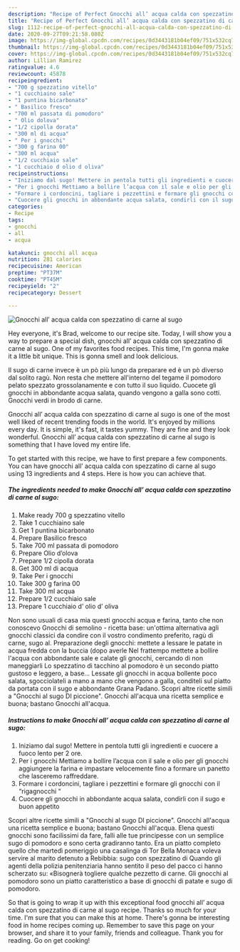 ```yaml
---
description: "Recipe of Perfect Gnocchi all’ acqua calda con spezzatino di carne al sugo"
title: "Recipe of Perfect Gnocchi all’ acqua calda con spezzatino di carne al sugo"
slug: 1112-recipe-of-perfect-gnocchi-all-acqua-calda-con-spezzatino-di-carne-al-sugo
date: 2020-09-27T09:21:58.080Z
image: https://img-global.cpcdn.com/recipes/0d3443181b04ef09/751x532cq70/gnocchi-all-acqua-calda-con-spezzatino-di-carne-al-sugo-recipe-main-photo.jpg
thumbnail: https://img-global.cpcdn.com/recipes/0d3443181b04ef09/751x532cq70/gnocchi-all-acqua-calda-con-spezzatino-di-carne-al-sugo-recipe-main-photo.jpg
cover: https://img-global.cpcdn.com/recipes/0d3443181b04ef09/751x532cq70/gnocchi-all-acqua-calda-con-spezzatino-di-carne-al-sugo-recipe-main-photo.jpg
author: Lillian Ramirez
ratingvalue: 4.6
reviewcount: 45878
recipeingredient:
- "700 g spezzatino vitello"
- "1 cucchiaino sale"
- "1 puntina bicarbonato"
- " Basilico fresco"
- "700 ml passata di pomodoro"
- " Olio dolova"
- "1/2 cipolla dorata"
- "300 ml di acqua"
- " Per i gnocchi"
- "300 g farina 00"
- "300 ml acqua"
- "1/2 cucchiaio sale"
- "1 cucchiaio d olio d oliva"
recipeinstructions:
- "Iniziamo dal sugo! Mettere in pentola tutti gli ingredienti e cuocere a fuoco lento per 2 ore."
- "Per i gnocchi Mettiamo a bollire l’acqua con il sale e olio per gli gnocchi aggiungere la farina e impastare velocemente fino a formare un panetto che lasceremo raffreddare."
- "Formare i cordoncini, tagliare i pezzettini e formare gli gnocchi con il “rigagnocchi “"
- "Cuocere gli gnocchi in abbondante acqua salata, condirli con il sugo e buon appetito"
categories:
- Recipe
tags:
- gnocchi
- all
- acqua

katakunci: gnocchi all acqua 
nutrition: 281 calories
recipecuisine: American
preptime: "PT37M"
cooktime: "PT45M"
recipeyield: "2"
recipecategory: Dessert

---
```



![Gnocchi all’ acqua calda con spezzatino di carne al sugo](https://img-global.cpcdn.com/recipes/0d3443181b04ef09/751x532cq70/gnocchi-all-acqua-calda-con-spezzatino-di-carne-al-sugo-recipe-main-photo.jpg)

Hey everyone, it's Brad, welcome to our recipe site. Today, I will show you a way to prepare a special dish, gnocchi all’ acqua calda con spezzatino di carne al sugo. One of my favorites food recipes. This time, I'm gonna make it a little bit unique. This is gonna smell and look delicious.

Il sugo di carne invece è un pò più lungo da preparare ed è un pò diverso dal solito ragù. Non resta che mettere all&#39;interno del tegame il pomodoro pelato spezzato grossolanamente e con tutto il suo liquido. Cuocete gli gnocchi in abbondante acqua salata, quando vengono a galla sono cotti. Gnocchi verdi in brodo di carne.

Gnocchi all’ acqua calda con spezzatino di carne al sugo is one of the most well liked of recent trending foods in the world. It's enjoyed by millions every day. It is simple, it's fast, it tastes yummy. They are fine and they look wonderful. Gnocchi all’ acqua calda con spezzatino di carne al sugo is something that I have loved my entire life.


To get started with this recipe, we have to first prepare a few components. You can have gnocchi all’ acqua calda con spezzatino di carne al sugo using 13 ingredients and 4 steps. Here is how you can achieve that.

<!--inarticleads1-->

##### The ingredients needed to make Gnocchi all’ acqua calda con spezzatino di carne al sugo:

1. Make ready 700 g spezzatino vitello
1. Take 1 cucchiaino sale
1. Get 1 puntina bicarbonato
1. Prepare  Basilico fresco
1. Take 700 ml passata di pomodoro
1. Prepare  Olio d’olova
1. Prepare 1/2 cipolla dorata
1. Get 300 ml di acqua
1. Take  Per i gnocchi
1. Take 300 g farina 00
1. Take 300 ml acqua
1. Prepare 1/2 cucchiaio sale
1. Prepare 1 cucchiaio d’ olio d’ oliva


Non sono usuali di casa mia questi gnocchi acqua e farina, tanto che non conoscevo Gnocchi di semolino - ricetta base: un&#39;ottima alternativa agli gnocchi classici da condire con il vostro condimento preferito, ragù di carne, sugo al. Preparazione degli gnocchi: mettete a lessare le patate in acqua fredda con la buccia (dopo averle Nel frattempo mettete a bollire l&#39;acqua con abbondante sale e calate gli gnocchi, cercando di non maneggiarli Lo spezzatino di tacchino al pomodoro è un secondo piatto gustoso e leggero, a base… Lessate gli gnocchi in acqua bollente poco salata, sgocciolateli a mano a mano che vengono a galla, conditeli sul piatto da portata con il sugo e abbondante Grana Padano. Scopri altre ricette simili a &#34;Gnocchi al sugo DI piccione&#34;. Gnocchi all&#39;acqua una ricetta semplice e buona; bastano Gnocchi all&#39;acqua. 

<!--inarticleads2-->

##### Instructions to make Gnocchi all’ acqua calda con spezzatino di carne al sugo:

1. Iniziamo dal sugo! Mettere in pentola tutti gli ingredienti e cuocere a fuoco lento per 2 ore.
1. Per i gnocchi Mettiamo a bollire l’acqua con il sale e olio per gli gnocchi aggiungere la farina e impastare velocemente fino a formare un panetto che lasceremo raffreddare.
1. Formare i cordoncini, tagliare i pezzettini e formare gli gnocchi con il “rigagnocchi “
1. Cuocere gli gnocchi in abbondante acqua salata, condirli con il sugo e buon appetito


Scopri altre ricette simili a &#34;Gnocchi al sugo DI piccione&#34;. Gnocchi all&#39;acqua una ricetta semplice e buona; bastano Gnocchi all&#39;acqua. Elena questi gnocchi sono facilissimi da fare, falli alle tue principesse con un semplice sugo di pomodoro e sono certa gradiranno tanto. Era un piatto completo quello che martedì pomeriggio una casalinga di Tor Bella Monaca voleva servire al marito detenuto a Rebibbia: sugo con spezzatino di Quando gli agenti della polizia penitenziaria hanno sentito il peso del pacco ci hanno scherzato su: «Bisognerà togliere qualche pezzetto di carne. Gli gnocchi al pomodoro sono un piatto caratteristico a base di gnocchi di patate e sugo di pomodoro. 

So that is going to wrap it up with this exceptional food gnocchi all’ acqua calda con spezzatino di carne al sugo recipe. Thanks so much for your time. I'm sure that you can make this at home. There's gonna be interesting food in home recipes coming up. Remember to save this page on your browser, and share it to your family, friends and colleague. Thank you for reading. Go on get cooking!
